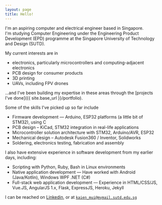 ```yaml
---
layout: page
title: Hello!
---
```


I'm an aspiring computer and electrical engineer based in Singapore.   
I'm studying Computer Engineering under the Engineering Product Development (EPD) programme at the Singapore University of Technology and Design (SUTD). 

My current interests are in
* electronics, particularly microcontrollers and computing-adjacent electronics
* PCB design for consumer products
* 3D printing
* UAVs, including FPV drones

...and I've been building my expertise in these areas through the [projects I've done]({{ site.base_url }}/portfolio).

Some of the skills I've picked up so far include
* Firmware development &mdash; Arduino, ESP32 platforms (a little bit of STM32), using C
* PCB design – KiCad, STM32 integration in real-life applications
* Microcontroller solution architecture with STM32, Arduino/AVR, ESP32
* Mechanical design – Autodesk Fusion360 / Inventor, Solidworks
* Soldering, electronics testing, fabrication and assembly

I also have extensive experience in software development from my earlier days, including:
* Scripting with Python, Ruby, Bash in Linux environments
* Native application development &mdash; Have worked with Android (Java/Kotlin), Windows WPF .NET (C#)
* Full-stack web application development &mdash; Experience in HTML/CSS/JS, Vue.JS, AngularJS 1.x, Flask,
ExpressJS, Heroku, Jekyll

I can be reached on [Linkedin][linkedin], or at [`kaien_mui@mymail.sutd.edu.sg`][email]

[linkedin]: https://www.linkedin.com/in/mui-kai-en/
[email]: mailto:kaien_mui@mymail.sutd.edu.sg